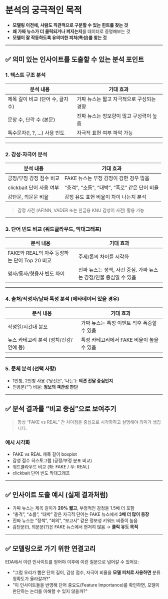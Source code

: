 # 분석의 궁극적인 목적

* **모델링 이전에, 사람도 직관적으로 구분할 수 있는 힌트를 찾는 것**
* **왜 가짜 뉴스가 더 클릭되거나 퍼지는지**를 데이터로 증명해보는 것
* **모델이 잘 작동하도록 유의미한 피처(특성)를 찾는 것**

---

## ✅ 의미 있는 인사이트를 도출할 수 있는 분석 포인트

### 1. **텍스트 구조 분석**

| 분석 내용                 | 기대 효과                   |
| --------------------- | ----------------------- |
| 제목 길이 비교 (단어 수, 글자 수) | 가짜 뉴스는 짧고 자극적으로 구성되는 경향 |
| 문장 수, 단락 수 (본문)       | 진짜 뉴스는 정보량이 많고 구성력이 높음  |
| 특수문자(!, ?, ...) 사용 빈도 | 자극적 표현 여부 파악 가능         |

---

### 2. **감성·자극어 분석**

| 분석 내용              | 기대 효과                           |
| ------------------ | ------------------------------- |
| 긍정/부정 감정 점수 비교     | FAKE 뉴스는 부정 감정이 강한 경우 많음        |
| clickbait 단어 사용 여부 | “충격”, “소름”, “대박”, “폭로” 같은 단어 비율 |
| 감탄문, 의문문 비율        | 감정 유도 표현 비율이 차이 나는지 분석          |

> 감정 사전 (AFINN, VADER 또는 한글용 KNU 감성어 사전) 활용 가능

---

### 3. **단어 빈도 비교 (워드클라우드, 막대그래프)**

| 분석 내용                            | 기대 효과                                   |
| -------------------------------- | --------------------------------------- |
| FAKE와 REAL의 자주 등장하는 단어 Top 20 비교 | 주제/톤의 차이를 시각화                           |
| 명사/동사/형용사 빈도 차이                  | 진짜 뉴스는 정책, 사건 중심. 가짜 뉴스는 감정/인물 중심일 수 있음 |

---

### 4. **출처/작성자/날짜 특성 분석 (메타데이터 있을 경우)**

| 분석 내용                   | 기대 효과                      |
| ----------------------- | -------------------------- |
| 작성일/시간대 분포              | 가짜 뉴스는 특정 이벤트 직후 폭증할 수 있음  |
| 뉴스 카테고리 분석 (정치/건강/연예 등) | 특정 카테고리에서 FAKE 비율이 높을 수 있음 |

---

### 5. **문체 분석 (선택 사항)**

* 1인칭, 2인칭 사용 (‘당신은’, ‘나는’): **의견 전달 중심인지**
* 인용문(“”) 비율: **정보의 객관성 판단**

---

## ✅ 분석 결과를 **“비교 중심”으로 보여주기**

> 항상 “FAKE vs REAL” 간 차이점을 중심으로 시각화하고 설명해야 의미가 생깁니다.

### 예시 시각화

* FAKE vs REAL 제목 길이 boxplot
* 감성 점수 히스토그램 (긍정/부정 분포 비교)
* 워드클라우드 비교 (좌: FAKE / 우: REAL)
* clickbait 단어 빈도 막대그래프

---

## ✅ 인사이트 도출 예시 (실제 결과처럼)

* 가짜 뉴스는 제목 길이가 **20% 짧고**, 부정적인 감정을 1.5배 더 포함
* “충격”, “소름”, “대박” 같은 자극적 단어는 FAKE 뉴스에서 **3배 더 많이 등장**
* 진짜 뉴스는 “정책”, “회의”, “보고서” 같은 정보성 키워드 비중이 높음
* 감탄문(!), 의문문(?)은 FAKE 뉴스에서 현저히 많음 → **클릭 유도 목적**

---

## ✅ 모델링으로 가기 위한 연결고리

EDA에서 이런 인사이트를 얻어야 이후에 이런 질문으로 넘어갈 수 있어요:

* "그럼 우리가 뽑은 단어 길이, 감성 점수, 자극어 비율을 **모델 피처로 사용하면** 분류 정확도가 올라갈까?"
* "이 인사이트들을 반영해 단어 중요도(Feature Importance)를 확인하면, 모델이 판단하는 논리를 이해할 수 있지 않을까?"
